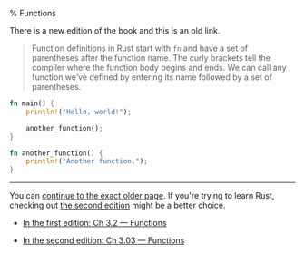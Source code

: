% Functions

There is a new edition of the book and this is an old link.

> Function definitions in Rust start with `fn` and have a set of parentheses after the function name.
> The curly brackets tell the compiler where the function body begins and ends.
> We can call any function we’ve defined by entering its name followed by a set of parentheses. 

```rust
fn main() {
    println!("Hello, world!");

    another_function();
}

fn another_function() {
    println!("Another function.");
}
```

---

You can [continue to the exact older page][1].
If you're trying to learn Rust, checking out [the second edition][2] might be a better choice.

* [In the first edition: Ch 3.2 — Functions][1]

* [In the second edition: Ch 3.03 — Functions][2]


[1]: first-edition/functions.html
[2]: second-edition/ch03-03-how-functions-work.html

